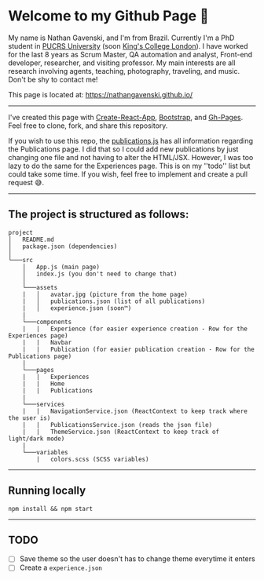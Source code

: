 # Welcome to my Github Page 👋

My name is Nathan Gavenski, and I'm from Brazil. Currently I'm a PhD student in [PUCRS University](https://www.pucrs.br/en/) (soon [King's College London](https://www.kcl.ac.uk/)). I have worked for the last 8 years as Scrum Master, QA automation and analyst, Front-end developer, researcher, and visiting professor. My main interests are all research involving agents, teaching, photography, traveling, and music. Don't be shy to contact me!

This page is located at: https://nathangavenski.github.io/

---

I've created this page with [Create-React-App](https://create-react-app.dev/), [Bootstrap](https://getbootstrap.com/), and [Gh-Pages](https://github.com/tschaub/gh-pages). Feel free to clone, fork, and share this repository.

If you wish to use this repo, the [publications.js](https://github.com/NathanGavenski/NathanGavenski.github.io/blob/master/src/assets/publications.json) has all information regarding the Publications page. I did that so I could add new publications by just changing one file and not having to alter the HTML/JSX. However, I was too lazy to do the same for the Experiences page. This is on my ''todo'' list but could take some time. If you wish, feel free to implement and create a pull request 😅.

---

## The project is structured as follows:

```
project
│   README.md
│   package.json (dependencies)    
│
└───src
    │   App.js (main page)
    │   index.js (you don't need to change that)
    │
    └───assets
    |   │   avatar.jpg (picture from the home page)
    |   │   publications.json (list of all publications)
    |   │   experience.json (soon™)
    |
    └───components
    |   |   Experience (for easier experience creation - Row for the Experiences page)
    |   |   Navbar
    |   |   Publication (for easier publication creation - Row for the Publications page)
    |
    └───pages
    |   |   Experiences
    |   |   Home
    |   |   Publications
    |
    └───services
    |   |   NavigationService.json (ReactContext to keep track where the user is)
    |   |   PublicationsService.json (reads the json file)
    |   |   ThemeService.json (ReactContext to keep track of light/dark mode)
    |
    └───variables
        |   colors.scss (SCSS variables)

```

---

## Running locally

```
npm install && npm start
```

---

## TODO

- [ ] Save theme so the user doesn't has to change theme everytime it enters
- [ ] Create a `experience.json`